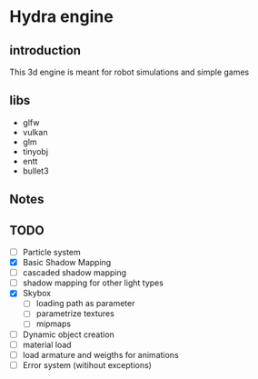 # Hydra engine

## introduction
This 3d engine is meant for robot simulations and simple games

## libs
* glfw
* vulkan
* glm
* tinyobj
* entt
* bullet3

## Notes

## TODO
- [ ] Particle system
- [x] Basic Shadow Mapping
- [ ] cascaded shadow mapping
- [ ] shadow mapping for other light types
- [x] Skybox
    - [ ] loading path as parameter
    - [ ] parametrize textures
    - [ ] mipmaps
- [ ] Dynamic object creation
- [ ] material load
- [ ] load armature and weigths for animations
- [ ] Error system (witihout exceptions)